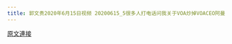 ```yaml
---
title: 郭文贵2020年6月15日视频 20200615_5很多人打电话问我关于VOA炒掉VOACEO阿曼达和很多人要采访我对此事的看法我没有兴趣接受任何人的采访我只在这里谈谈我个人的粗浅的看法
---
```


[原文連接](https://gnews.org/ThreadView/53479388)


